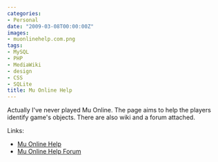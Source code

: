 ```yaml
---
categories:
- Personal
date: "2009-03-08T00:00:00Z"
images:
- muonlinehelp.com.png
tags:
- MySQL
- PHP
- MediaWiki
- design
- CSS
- SQLite
title: Mu Online Help
---
```


Actually I've never played Mu Online. The page aims to help the players identify game's objects. There are also wiki and a forum attached.

Links:

* [Mu Online Help](http://muonlinehelp.com)
* [Mu Online Help Forum](http://forum.muonlinehelp.com)
